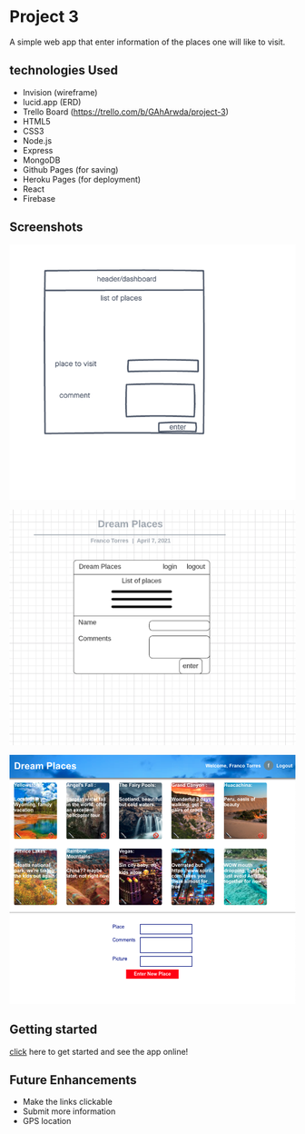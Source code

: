 # Project 3

A simple web app that enter information of the places one will like to visit.

## technologies Used
- Invision (wireframe)
- lucid.app (ERD)
- Trello Board (https://trello.com/b/GAhArwda/project-3)
- HTML5
- CSS3
- Node.js
- Express
- MongoDB 
- Github Pages (for saving)
- Heroku Pages (for deployment)
- React
- Firebase


## Screenshots

![wireframe](./public/imgs/wireframe.png)

![ERD](./public/imgs/erd.png)

![final Result](./public/imgs/final-touch.png)

## Getting started
[click]() here to get started and see the app online! 

## Future Enhancements
- Make the links clickable
- Submit more information 
- GPS location



